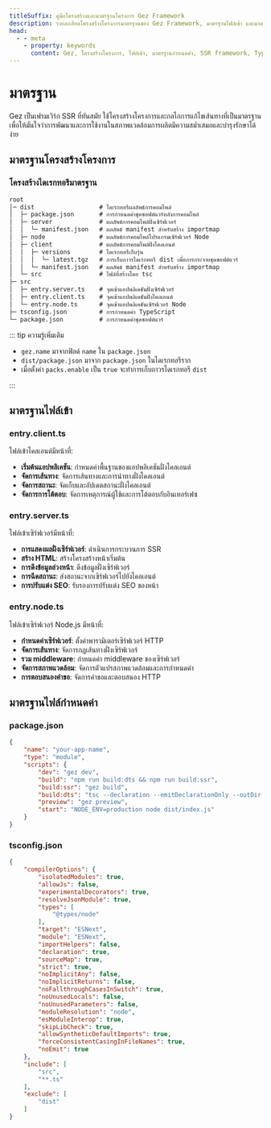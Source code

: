 ```yaml
---
titleSuffix: คู่มือโครงสร้างและมาตรฐานโครงการ Gez Framework
description: รายละเอียดโครงสร้างโครงการมาตรฐานของ Gez Framework, มาตรฐานไฟล์เข้า และมาตรฐานไฟล์กำหนดค่า เพื่อช่วยให้นักพัฒนาสร้างแอปพลิเคชัน SSR ที่เป็นมาตรฐานและบำรุงรักษาได้ง่าย
head:
  - - meta
    - property: keywords
      content: Gez, โครงสร้างโครงการ, ไฟล์เข้า, มาตรฐานกำหนดค่า, SSR framework, TypeScript, มาตรฐานโครงการ, มาตรฐานการพัฒนา
---
```


# มาตรฐาน

Gez เป็นเฟรมเวิร์ก SSR ที่ทันสมัย ใช้โครงสร้างโครงการและกลไกการแก้ไขเส้นทางที่เป็นมาตรฐาน เพื่อให้มั่นใจว่าการพัฒนาและการใช้งานในสภาพแวดล้อมการผลิตมีความสม่ำเสมอและบำรุงรักษาได้ง่าย

## มาตรฐานโครงสร้างโครงการ

### โครงสร้างไดเรกทอรีมาตรฐาน

```txt
root
│─ dist                  # ไดเรกทอรีผลลัพธ์การคอมไพล์
│  ├─ package.json       # การกำหนดค่าชุดซอฟต์แวร์หลังการคอมไพล์
│  ├─ server             # ผลลัพธ์การคอมไพล์ฝั่งเซิร์ฟเวอร์
│  │  └─ manifest.json   # ผลลัพธ์ manifest สำหรับสร้าง importmap
│  ├─ node               # ผลลัพธ์การคอมไพล์โปรแกรมเซิร์ฟเวอร์ Node
│  ├─ client             # ผลลัพธ์การคอมไพล์ฝั่งไคลเอนต์
│  │  ├─ versions        # ไดเรกทอรีเก็บรุ่น
│  │  │  └─ latest.tgz   # การเก็บถาวรไดเรกทอรี dist เพื่อการกระจายชุดซอฟต์แวร์
│  │  └─ manifest.json   # ผลลัพธ์ manifest สำหรับสร้าง importmap
│  └─ src                # ไฟล์ที่สร้างโดย tsc
├─ src
│  ├─ entry.server.ts    # จุดเข้าแอปพลิเคชันฝั่งเซิร์ฟเวอร์
│  ├─ entry.client.ts    # จุดเข้าแอปพลิเคชันฝั่งไคลเอนต์
│  └─ entry.node.ts      # จุดเข้าแอปพลิเคชันเซิร์ฟเวอร์ Node
├─ tsconfig.json         # การกำหนดค่า TypeScript
└─ package.json          # การกำหนดค่าชุดซอฟต์แวร์
```

::: tip ความรู้เพิ่มเติม
- `gez.name` มาจากฟิลด์ `name` ใน `package.json`
- `dist/package.json` มาจาก `package.json` ในไดเรกทอรีราก
- เมื่อตั้งค่า `packs.enable` เป็น `true` จะทำการเก็บถาวรไดเรกทอรี `dist`

:::

## มาตรฐานไฟล์เข้า

### entry.client.ts
ไฟล์เข้าไคลเอนต์มีหน้าที่:
- **เริ่มต้นแอปพลิเคชัน**: กำหนดค่าพื้นฐานของแอปพลิเคชันฝั่งไคลเอนต์
- **จัดการเส้นทาง**: จัดการเส้นทางและการนำทางฝั่งไคลเอนต์
- **จัดการสถานะ**: จัดเก็บและอัปเดตสถานะฝั่งไคลเอนต์
- **จัดการการโต้ตอบ**: จัดการเหตุการณ์ผู้ใช้และการโต้ตอบกับอินเทอร์เฟซ

### entry.server.ts
ไฟล์เข้าเซิร์ฟเวอร์มีหน้าที่:
- **การแสดงผลฝั่งเซิร์ฟเวอร์**: ดำเนินการกระบวนการ SSR
- **สร้าง HTML**: สร้างโครงสร้างหน้าเริ่มต้น
- **การดึงข้อมูลล่วงหน้า**: ดึงข้อมูลฝั่งเซิร์ฟเวอร์
- **การฉีดสถานะ**: ส่งสถานะจากเซิร์ฟเวอร์ไปยังไคลเอนต์
- **การปรับแต่ง SEO**: รับรองการปรับแต่ง SEO ของหน้า

### entry.node.ts
ไฟล์เข้าเซิร์ฟเวอร์ Node.js มีหน้าที่:
- **กำหนดค่าเซิร์ฟเวอร์**: ตั้งค่าพารามิเตอร์เซิร์ฟเวอร์ HTTP
- **จัดการเส้นทาง**: จัดการกฎเส้นทางฝั่งเซิร์ฟเวอร์
- **รวม middleware**: กำหนดค่า middleware ของเซิร์ฟเวอร์
- **จัดการสภาพแวดล้อม**: จัดการตัวแปรสภาพแวดล้อมและการกำหนดค่า
- **การตอบสนองคำขอ**: จัดการคำขอและตอบสนอง HTTP

## มาตรฐานไฟล์กำหนดค่า

### package.json

```json title="package.json"
{
    "name": "your-app-name",
    "type": "module",
    "scripts": {
        "dev": "gez dev",
        "build": "npm run build:dts && npm run build:ssr",
        "build:ssr": "gez build",
        "build:dts": "tsc --declaration --emitDeclarationOnly --outDir dist/src",
        "preview": "gez preview",
        "start": "NODE_ENV=production node dist/index.js"
    }
}
```

### tsconfig.json

```json title="tsconfig.json"
{
    "compilerOptions": {
        "isolatedModules": true,
        "allowJs": false,
        "experimentalDecorators": true,
        "resolveJsonModule": true,
        "types": [
            "@types/node"
        ],
        "target": "ESNext",
        "module": "ESNext",
        "importHelpers": false,
        "declaration": true,
        "sourceMap": true,
        "strict": true,
        "noImplicitAny": false,
        "noImplicitReturns": false,
        "noFallthroughCasesInSwitch": true,
        "noUnusedLocals": false,
        "noUnusedParameters": false,
        "moduleResolution": "node",
        "esModuleInterop": true,
        "skipLibCheck": true,
        "allowSyntheticDefaultImports": true,
        "forceConsistentCasingInFileNames": true,
        "noEmit": true
    },
    "include": [
        "src",
        "**.ts"
    ],
    "exclude": [
        "dist"
    ]
}
```